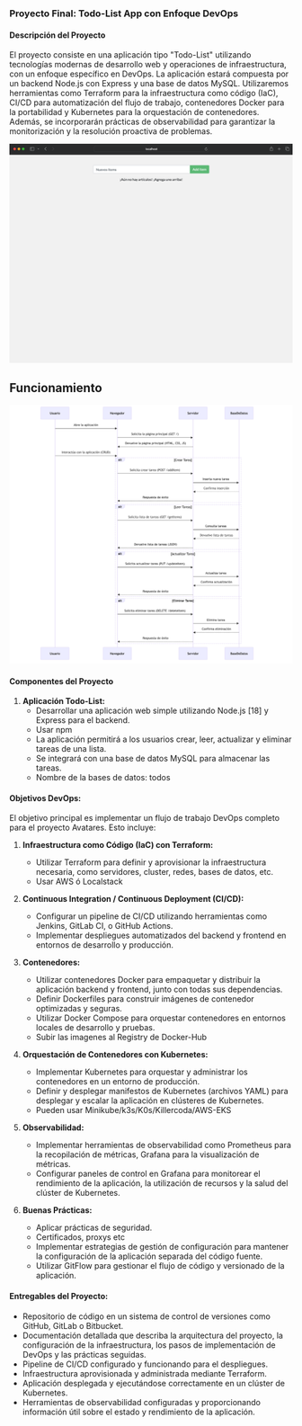 ### Proyecto Final: Todo-List App con Enfoque DevOps

#### Descripción del Proyecto
El proyecto consiste en una aplicación tipo "Todo-List" utilizando tecnologías modernas de desarrollo web y operaciones de infraestructura, con un enfoque específico en DevOps. La aplicación estará compuesta por un backend Node.js con Express y una base de datos MySQL. Utilizaremos herramientas como Terraform para la infraestructura como código (IaC), CI/CD para automatización del flujo de trabajo, contenedores Docker para la portabilidad y Kubernetes para la orquestación de contenedores. Además, se incorporarán prácticas de observabilidad para garantizar la monitorización y la resolución proactiva de problemas.

![](./docs/1.png)

## Funcionamiento
![](./docs/7.png)

#### Componentes del Proyecto

1. **Aplicación Todo-List:**
   - Desarrollar una aplicación web simple utilizando Node.js [18] y Express para el backend.
   - Usar npm
   - La aplicación permitirá a los usuarios crear, leer, actualizar y eliminar tareas de una lista.
   - Se integrará con una base de datos MySQL para almacenar las tareas.
   - Nombre de la bases de datos: todos

#### Objetivos DevOps:
El objetivo principal es implementar un flujo de trabajo DevOps completo para el proyecto Avatares. Esto incluye:

1. **Infraestructura como Código (IaC) con Terraform:**
   - Utilizar Terraform para definir y aprovisionar la infraestructura necesaria, como servidores, cluster, redes, bases de datos, etc.
   - Usar AWS ó Localstack

2. **Continuous Integration / Continuous Deployment (CI/CD):**
   - Configurar un pipeline de CI/CD utilizando herramientas como Jenkins, GitLab CI, o GitHub Actions.
   - Implementar despliegues automatizados del backend y frontend en entornos de desarrollo y producción.

3. **Contenedores:**
   - Utilizar contenedores Docker para empaquetar y distribuir la aplicación backend y frontend, junto con todas sus dependencias.
   - Definir Dockerfiles para construir imágenes de contenedor optimizadas y seguras.
   - Utilizar Docker Compose para orquestar contenedores en entornos locales de desarrollo y pruebas.
   - Subir las imagenes al Registry de Docker-Hub

4. **Orquestación de Contenedores con Kubernetes:**
   - Implementar Kubernetes para orquestar y administrar los contenedores en un entorno de producción.
   - Definir y desplegar manifestos de Kubernetes (archivos YAML) para desplegar y escalar la aplicación en clústeres de Kubernetes.
   - Pueden usar Minikube/k3s/K0s/Killercoda/AWS-EKS

5. **Observabilidad:**
   - Implementar herramientas de observabilidad como Prometheus para la recopilación de métricas, Grafana para la visualización de métricas.
   - Configurar paneles de control en Grafana para monitorear el rendimiento de la aplicación, la utilización de recursos y la salud del clúster de Kubernetes.

6. **Buenas Prácticas:**
   - Aplicar prácticas de seguridad.
   - Certificados, proxys etc
   - Implementar estrategias de gestión de configuración para mantener la configuración de la aplicación separada del código fuente.
   - Utilizar GitFlow para gestionar el flujo de código y versionado de la aplicación.

#### Entregables del Proyecto:
- Repositorio de código en un sistema de control de versiones como GitHub, GitLab o Bitbucket.
- Documentación detallada que describa la arquitectura del proyecto, la configuración de la infraestructura, los pasos de implementación de DevOps y las prácticas seguidas.
- Pipeline de CI/CD configurado y funcionando para el despliegues.
- Infraestructura aprovisionada y administrada mediante Terraform.
- Aplicación desplegada y ejecutándose correctamente en un clúster de Kubernetes.
- Herramientas de observabilidad configuradas y proporcionando información útil sobre el estado y rendimiento de la aplicación.